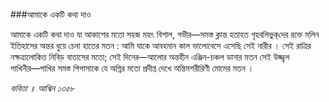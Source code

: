 ###আমাকে একটি কথা দাও

আমাকে একটি কথা দাও যা আকাশের মতো
সহজ মহৎ বিশাল, 
গভীর―সমস্ত ক্লান্ত হতাহত গৃহবলিভুক্‌দের রক্তে 
মলিন ইতিহাসের অন্তর ধুয়ে চেনা হাতের মতন : 
আমি যাকে আবহমান কাল ভালোবেসে এসেছি সেই নারীর । 
সেই রাত্রির নক্ষত্রালোকিত নিবিড় বাতাসের মতো; 
সেই দিনের―আলোর অন্তহীন এঞ্জিন-চঞ্চল ডানার মতন 
সেই উজ্জ্বল পাখিনীর―পাখির সমস্ত পিপাসাকে যে 
অগ্নির মতো প্রদীপ্ত দেখে অন্তিমশরীরিণী মোমের মতন ।

*কবিতা ॥ আশ্বিন ১৩৫৮*
